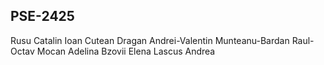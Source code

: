 PSE-2425
-------
Rusu Catalin
Ioan Cutean
Dragan Andrei-Valentin
Munteanu-Bardan Raul-Octav
Mocan Adelina
Bzovii Elena
Lascus Andrea
